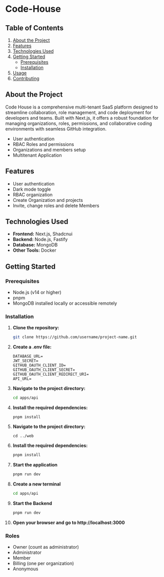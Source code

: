 # **Code-House**  

## **Table of Contents**  
1. [About the Project](#about-the-project)  
2. [Features](#features)  
3. [Technologies Used](#technologies-used)  
4. [Getting Started](#getting-started)  
    - [Prerequisites](#prerequisites)  
    - [Installation](#installation)  
5. [Usage](#usage)  
6. [Contributing](#contributing)  


## **About the Project**  
Code House is a comprehensive multi-tenant SaaS platform designed to streamline collaboration, role management, and code deployment for developers and teams. Built with Next.js, it offers a robust foundation for managing organizations, roles, permissions, and collaborative coding environments with seamless GitHub integration.

- User authentication
- RBAC Roles and permissions
- Organizations and members setup
- Multitenant Application



## **Features**  
- User authentication  
- Dark mode toggle  
- RBAC organization
- Create Organization and projects
- Invite, change roles and delete Members

## **Technologies Used**  
- **Frontend:** Next.js, Shadcnui 
- **Backend:** Node.js, Fastify
- **Database:** MongoDB  
- **Other Tools:** Docker


## **Getting Started**  

### **Prerequisites**  
- Node.js (v14 or higher)  
- pnpm
- MongoDB installed locally or accessible remotely  

### **Installation**  
1. **Clone the repository:**  
   ```bash  
   git clone https://github.com/username/project-name.git 
   ```
2. **Create a .env file:**    
   ```
   DATABASE_URL=
   JWT_SECRET=
   GITHUB_OAUTH_CLIENT_ID=
   GITHUB_OAUTH_CLIENT_SECRET=
   GITHUB_OAUTH_CLIENT_REDIRECT_URI=
   API_URL=
   ```
2. **Navigate to the project directory:**
   ```bash
   cd apps/api
   ```

3. **Install the required dependencies:**
   ```
   pnpm install
   ```

4. **Navigate to the project directory:**
   ```
   cd ../web
   ```

5. **Install the required dependencies:**
   ```bash
   pnpm install
   ```

6. **Start the application**
   ```bash
   pnpm run dev
   ```

7. **Create a new terminal**
   ```bash
   cd apps/api
   ```

8. **Start the Backend**
   ```bash
   pnpm run dev
   ```

9. **Open your browser and go to http://localhost:3000**

### Roles

- Owner (count as administrator)
- Administrator
- Member
- Billing (one per organization)
- Anonymous
